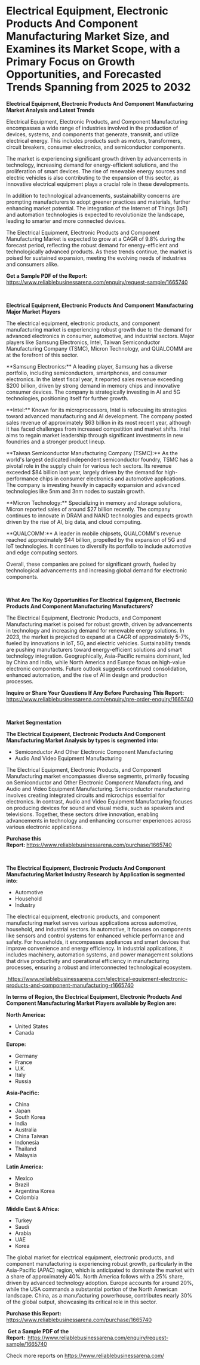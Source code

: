 <p><h1>Electrical Equipment, Electronic Products And Component Manufacturing Market Size, and Examines its Market Scope, with a Primary Focus on Growth Opportunities, and Forecasted Trends Spanning from 2025 to 2032</h1></p><p><strong>Electrical Equipment, Electronic Products And Component Manufacturing Market Analysis and Latest Trends</strong></p>
<p><p>Electrical Equipment, Electronic Products, and Component Manufacturing encompasses a wide range of industries involved in the production of devices, systems, and components that generate, transmit, and utilize electrical energy. This includes products such as motors, transformers, circuit breakers, consumer electronics, and semiconductor components. </p><p>The market is experiencing significant growth driven by advancements in technology, increasing demand for energy-efficient solutions, and the proliferation of smart devices. The rise of renewable energy sources and electric vehicles is also contributing to the expansion of this sector, as innovative electrical equipment plays a crucial role in these developments.</p><p>In addition to technological advancements, sustainability concerns are prompting manufacturers to adopt greener practices and materials, further enhancing market potential. The integration of the Internet of Things (IoT) and automation technologies is expected to revolutionize the landscape, leading to smarter and more connected devices.</p><p>The Electrical Equipment, Electronic Products and Component Manufacturing Market is expected to grow at a CAGR of 9.8% during the forecast period, reflecting the robust demand for energy-efficient and technologically advanced products. As these trends continue, the market is poised for sustained expansion, meeting the evolving needs of industries and consumers alike.</p></p>
<p><strong>Get a Sample PDF of the Report:&nbsp;</strong> <a href="https://www.reliablebusinessarena.com/enquiry/request-sample/1665740?utm_campaign=3215&utm_medium=2&utm_source=Github&utm_content=ia&utm_term=09032025&utm_id=electrical-equipment-electronic-products-and-component-manufacturing">https://www.reliablebusinessarena.com/enquiry/request-sample/1665740</a></p>
<p>&nbsp;</p>
<p><strong>Electrical Equipment, Electronic Products And Component Manufacturing Major Market Players</strong></p>
<p><p>The electrical equipment, electronic products, and component manufacturing market is experiencing robust growth due to the demand for advanced electronics in consumer, automotive, and industrial sectors. Major players like Samsung Electronics, Intel, Taiwan Semiconductor Manufacturing Company (TSMC), Micron Technology, and QUALCOMM are at the forefront of this sector.</p><p>**Samsung Electronics:** A leading player, Samsung has a diverse portfolio, including semiconductors, smartphones, and consumer electronics. In the latest fiscal year, it reported sales revenue exceeding $200 billion, driven by strong demand in memory chips and innovative consumer devices. The company is strategically investing in AI and 5G technologies, positioning itself for further growth.</p><p>**Intel:** Known for its microprocessors, Intel is refocusing its strategies toward advanced manufacturing and AI development. The company posted sales revenue of approximately $63 billion in its most recent year, although it has faced challenges from increased competition and market shifts. Intel aims to regain market leadership through significant investments in new foundries and a stronger product lineup.</p><p>**Taiwan Semiconductor Manufacturing Company (TSMC):** As the world's largest dedicated independent semiconductor foundry, TSMC has a pivotal role in the supply chain for various tech sectors. Its revenue exceeded $84 billion last year, largely driven by the demand for high-performance chips in consumer electronics and automotive applications. The company is investing heavily in capacity expansion and advanced technologies like 5nm and 3nm nodes to sustain growth.</p><p>**Micron Technology:** Specializing in memory and storage solutions, Micron reported sales of around $27 billion recently. The company continues to innovate in DRAM and NAND technologies and expects growth driven by the rise of AI, big data, and cloud computing.</p><p>**QUALCOMM:** A leader in mobile chipsets, QUALCOMM's revenue reached approximately $44 billion, propelled by the expansion of 5G and IoT technologies. It continues to diversify its portfolio to include automotive and edge computing sectors.</p><p>Overall, these companies are poised for significant growth, fueled by technological advancements and increasing global demand for electronic components.</p></p>
<p>&nbsp;</p>
<p><strong>What Are The Key Opportunities For Electrical Equipment, Electronic Products And Component Manufacturing Manufacturers?</strong></p>
<p><p>The Electrical Equipment, Electronic Products, and Component Manufacturing market is poised for robust growth, driven by advancements in technology and increasing demand for renewable energy solutions. In 2023, the market is projected to expand at a CAGR of approximately 5-7%, fueled by innovations in IoT, 5G, and electric vehicles. Sustainability trends are pushing manufacturers toward energy-efficient solutions and smart technology integration. Geographically, Asia-Pacific remains dominant, led by China and India, while North America and Europe focus on high-value electronic components. Future outlook suggests continued consolidation, enhanced automation, and the rise of AI in design and production processes.</p></p>
<p><strong>Inquire or Share Your Questions If Any Before Purchasing This Report:</strong> <a href="https://www.reliablebusinessarena.com/enquiry/pre-order-enquiry/1665740?utm_campaign=3215&utm_medium=2&utm_source=Github&utm_content=ia&utm_term=09032025&utm_id=electrical-equipment-electronic-products-and-component-manufacturing">https://www.reliablebusinessarena.com/enquiry/pre-order-enquiry/1665740</a></p>
<p>&nbsp;</p>
<p><strong>Market Segmentation</strong></p>
<p><strong>The Electrical Equipment, Electronic Products And Component Manufacturing Market Analysis by types is segmented into:</strong></p>
<p><ul><li>Semiconductor And Other Electronic Component Manufacturing</li><li>Audio And Video Equipment Manufacturing</li></ul></p>
<p><p>The Electrical Equipment, Electronic Products, and Component Manufacturing market encompasses diverse segments, primarily focusing on Semiconductor and Other Electronic Component Manufacturing, and Audio and Video Equipment Manufacturing. Semiconductor manufacturing involves creating integrated circuits and microchips essential for electronics. In contrast, Audio and Video Equipment Manufacturing focuses on producing devices for sound and visual media, such as speakers and televisions. Together, these sectors drive innovation, enabling advancements in technology and enhancing consumer experiences across various electronic applications.</p></p>
<p><strong>Purchase this Report:&nbsp;</strong><a href="https://www.reliablebusinessarena.com/purchase/1665740?utm_campaign=3215&utm_medium=2&utm_source=Github&utm_content=ia&utm_term=09032025&utm_id=electrical-equipment-electronic-products-and-component-manufacturing">https://www.reliablebusinessarena.com/purchase/1665740</a></p>
<p>&nbsp;</p>
<p><strong>The Electrical Equipment, Electronic Products And Component Manufacturing Market Industry Research by Application is segmented into:</strong></p>
<p><ul><li>Automotive</li><li>Household</li><li>Industry</li></ul></p>
<p><p>The electrical equipment, electronic products, and component manufacturing market serves various applications across automotive, household, and industrial sectors. In automotive, it focuses on components like sensors and control systems for enhanced vehicle performance and safety. For households, it encompasses appliances and smart devices that improve convenience and energy efficiency. In industrial applications, it includes machinery, automation systems, and power management solutions that drive productivity and operational efficiency in manufacturing processes, ensuring a robust and interconnected technological ecosystem.</p></p>
<p><a href="https://www.reliablebusinessarena.com/electrical-equipment-electronic-products-and-component-manufacturing-r1665740?utm_campaign=3215&utm_medium=2&utm_source=Github&utm_content=ia&utm_term=09032025&utm_id=electrical-equipment-electronic-products-and-component-manufacturing">&nbsp;https://www.reliablebusinessarena.com/electrical-equipment-electronic-products-and-component-manufacturing-r1665740</a></p>
<p><strong>In terms of Region, the Electrical Equipment, Electronic Products And Component Manufacturing Market Players available by Region are:</strong></p>
<p>
    <p> <strong> North America: </strong>
        <ul>
            <li>United States</li>
            <li>Canada</li>
        </ul>
        </p> 
    <p> <strong> Europe: </strong>
        <ul>
            <li>Germany</li>
            <li>France</li>
            <li>U.K.</li>
            <li>Italy</li>
            <li>Russia</li>
        </ul>
        </p> 
    <p> <strong> Asia-Pacific: </strong>
        <ul>
            <li>China</li>
            <li>Japan</li>
            <li>South Korea</li>
            <li>India</li>
            <li>Australia</li>
            <li>China Taiwan</li>
            <li>Indonesia</li>
            <li>Thailand</li>
            <li>Malaysia</li>
        </ul>
        </p> 
    <p> <strong> Latin America: </strong>
        <ul>
            <li>Mexico</li>
            <li>Brazil</li>
            <li>Argentina Korea</li>
            <li>Colombia</li>
        </ul>
        </p> 
    <p> <strong> Middle East & Africa: </strong>
        <ul>
            <li>Turkey</li>
            <li>Saudi</li>
            <li>Arabia</li>
            <li>UAE</li>
            <li>Korea</li>
        </ul>
    </p>
    </p>
<p><p>The global market for electrical equipment, electronic products, and component manufacturing is experiencing robust growth, particularly in the Asia-Pacific (APAC) region, which is anticipated to dominate the market with a share of approximately 40%. North America follows with a 25% share, driven by advanced technology adoption. Europe accounts for around 20%, while the USA commands a substantial portion of the North American landscape. China, as a manufacturing powerhouse, contributes nearly 30% of the global output, showcasing its critical role in this sector.</p></p>
<p><strong>Purchase this Report: </strong><a href="https://www.reliablebusinessarena.com/purchase/1665740?utm_campaign=3215&utm_medium=2&utm_source=Github&utm_content=ia&utm_term=09032025&utm_id=electrical-equipment-electronic-products-and-component-manufacturing">https://www.reliablebusinessarena.com/purchase/1665740</a></p>
<p>&nbsp;<strong>Get a Sample PDF of the Report:&nbsp;&nbsp;</strong><a href="https://www.reliablebusinessarena.com/enquiry/request-sample/1665740?utm_campaign=3215&utm_medium=2&utm_source=Github&utm_content=ia&utm_term=09032025&utm_id=electrical-equipment-electronic-products-and-component-manufacturing">https://www.reliablebusinessarena.com/enquiry/request-sample/1665740</a></p>
<p><strong></strong></p>
<p>Check more reports on <a href="https://www.reliablebusinessarena.com/?utm_campaign=3215&utm_medium=2&utm_source=Github&utm_content=ia&utm_term=09032025&utm_id=electrical-equipment-electronic-products-and-component-manufacturing">https://www.reliablebusinessarena.com/</a></p>
